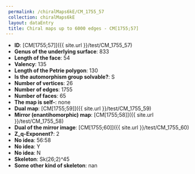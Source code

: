 ```yaml
--- 
 permalink: /chiralMaps6kE/CM_1755_57 
 collection: chiralMaps6kE
 layout: dataEntry
 title: Chiral maps up to 6000 edges - CM[1755;57]
---
```


- **ID**: [CM[1755;57]]({{ site.url }}/test/CM_1755_57)
- **Genus of the underlying surface**: 833
- **Length of the face**: 54
- **Valency**: 135
- **Length of the Petrie polygon**: 130
- **Is the automorphism group solvable?**: S
- **Number of vertices**: 26
- **Number of edges**: 1755
- **Number of faces**: 65
- **The map is self-**: none
- **Dual map**: [CM[1755;59]]({{ site.url }}/test/CM_1755_59)
- **Mirror (enantihomorphic) map**: [CM[1755;58]]({{ site.url }}/test/CM_1755_58)
- **Dual of the mirror image**: [CM[1755;60]]({{ site.url }}/test/CM_1755_60)
- **Z_q-Exponent?**: 2
- **No idea**:  56:58
- **No idea**: Y
- **No idea**: N
- **Skeleton**: Sk(26;2)^45
- **Some other kind of skeleton**: nan
